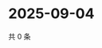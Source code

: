 # 2025-09-04

共 0 条

<!-- BEGIN ZHIHUVIDEO -->
<!-- 最后更新时间 Thu Sep 04 2025 22:11:14 GMT+0800 (China Standard Time) -->

<!-- END ZHIHUVIDEO -->
